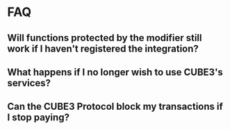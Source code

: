 # FAQ

## Will functions protected by the modifier still work if I haven't registered the integration?

## What happens if I no longer wish to use CUBE3's services?

## Can the CUBE3 Protocol block my transactions if I stop paying?
